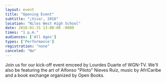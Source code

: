 ```yaml
---
layout: event
title: "Opening Event"
subtitle: "¡Viva!, 2016"
location: "Niles West High School"
date: 2016-01-31 13:00:00 -0600
times: "1 p.m."
audiences: ['All Ages']
types: ['Performance']
registration: "none"
canceled: "No"
---
```

Join us for our kick-off event emceed by Lourdes Duarte of WGN-TV. We'll also be featuring the art of Alfonso "Piloto" Nieves Ruiz, music by AfríCaríbe and a book exchange organized by Open Books.
